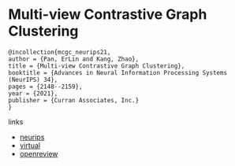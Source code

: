 # Multi-view Contrastive Graph Clustering

```
@incollection{mcgc_neurips21,
author = {Pan, ErLin and Kang, Zhao},
title = {Multi-view Contrastive Graph Clustering},
booktitle = {Advances in Neural Information Processing Systems (NeurIPS) 34},
pages = {2148--2159},
year = {2021},
publisher = {Curran Associates, Inc.}
}
```

links
- [neurips](https://papers.nips.cc//paper/2021/hash/10c66082c124f8afe3df4886f5e516e0-Abstract.html)
- [virtual](https://neurips.cc/virtual/2021/poster/28745)
- [openreview](https://openreview.net/forum?id=NlB8_hXkbby)
